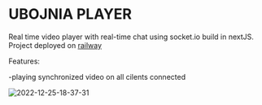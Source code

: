 # UBOJNIA PLAYER

Real time video player with real-time chat using socket.io build in nextJS.
Project deployed on [railway](https://railway.app)

Features: 

-playing synchronized video on all cilents connected

![2022-12-25-18-37-31](https://user-images.githubusercontent.com/103581513/209477393-3b1b06bc-0e18-4d95-9906-fc63b957e0fe.gif)
